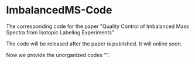 # ImbalancedMS-Code
The corresponding code for the paper "Quality Control of Imbalanced Mass Spectra from Isotopic Labeling Experiments"

The code will be released after the paper is published.
It will online soon.

Now we provide the unorganized codes “”.
